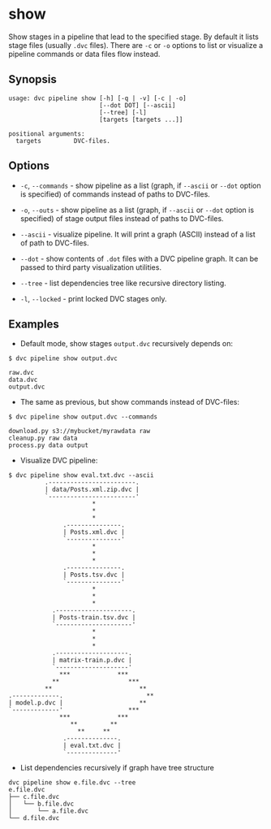 # show

Show stages in a pipeline that lead to the specified stage. By default it lists
stage files (usually `.dvc` files). There are `-c` or `-o` options to list or
visualize a pipeline commands or data files flow instead.

## Synopsis

```usage
usage: dvc pipeline show [-h] [-q | -v] [-c | -o]
                         [--dot DOT] [--ascii]
                         [--tree] [-l]
                         [targets [targets ...]]

positional arguments:
  targets         DVC-files.
```

## Options

- `-c`, `--commands` - show pipeline as a list (graph, if `--ascii` or `--dot`
  option is specified) of commands instead of paths to DVC-files.

- `-o`, `--outs` - show pipeline as a list (graph, if `--ascii` or `--dot`
  option is specified) of stage output files instead of paths to DVC-files.

- `--ascii` - visualize pipeline. It will print a graph (ASCII) instead of a
  list of path to DVC-files.

- `--dot` - show contents of `.dot` files with a DVC pipeline graph. It can be
  passed to third party visualization utilities.

- `--tree` - list dependencies tree like recursive directory listing.

- `-l`, `--locked` - print locked DVC stages only.

## Examples

- Default mode, show stages `output.dvc` recursively depends on:

```dvc
$ dvc pipeline show output.dvc

raw.dvc
data.dvc
output.dvc
```

- The same as previous, but show commands instead of DVC-files:

```dvc
$ dvc pipeline show output.dvc --commands

download.py s3://mybucket/myrawdata raw
cleanup.py raw data
process.py data output
```

- Visualize DVC pipeline:

```dvc
$ dvc pipeline show eval.txt.dvc --ascii
          .------------------------.
          | data/Posts.xml.zip.dvc |
          `------------------------'
                       *
                       *
                       *
               .---------------.
               | Posts.xml.dvc |
               `---------------'
                       *
                       *
                       *
               .---------------.
               | Posts.tsv.dvc |
               `---------------'
                       *
                       *
                       *
            .---------------------.
            | Posts-train.tsv.dvc |
            `---------------------'
                       *
                       *
                       *
            .--------------------.
            | matrix-train.p.dvc |
            `--------------------'
              ***             ***
            **                   ***
          **                        **
.-------------.                       **
| model.p.dvc |                     **
`-------------'                  ***
              ***             ***
                 **         **
                   **     **
               .--------------.
               | eval.txt.dvc |
               `--------------'
```

- List dependencies recursively if graph have tree structure

```dvc
dvc pipeline show e.file.dvc --tree
e.file.dvc
├── c.file.dvc
│   └── b.file.dvc
│       └── a.file.dvc
└── d.file.dvc
```
